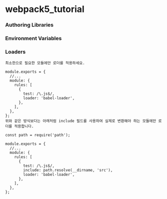 # webpack5_tutorial

### Authoring Libraries
### Environment Variables
### Loaders

```
최소한으로 필요한 모듈에만 로더를 적용하세요.

module.exports = {
  //...
  module: {
    rules: [
      {
        test: /\.js$/,
        loader: 'babel-loader',
      },
    ],
  },
};
위와 같은 방식보다는 아래처럼 include 필드를 사용하여 실제로 변환해야 하는 모듈에만 로더를 적용합니다.

const path = require('path');

module.exports = {
  //...
  module: {
    rules: [
      {
        test: /\.js$/,
        include: path.resolve(__dirname, 'src'),
        loader: 'babel-loader',
      },
    ],
  },
};

```
